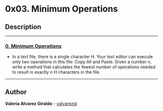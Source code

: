 # 0x03. Minimum Operations

## Description

---

### [0. Minimum Operations](./0-minoperations.py)

* In a text file, there is a single character H. Your text editor can execute only two operations in this file: Copy All and Paste. Given a number n, write a method that calculates the fewest number of operations needed to result in exactly n H characters in the file.

---

## Author

**Valeria Alvarez Giraldo** - [valvarezgi](https://github.com/valvarezgi)

